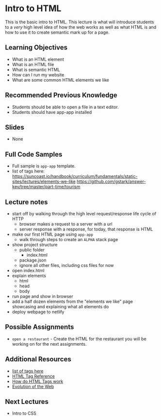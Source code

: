 # Intro to HTML

This is the basic intro to HTML. This lecture is what will introduce students to a _very_ high level idea of how the web works as well as what HTML is and how to use it to create semantic mark up for a page.

## Learning Objectives

- What is an HTML element
- What is an HTML file
- What is semantic HTML
- How can I run my website
- What are some common HTML elements we like

## Recommended Previous Knowledge

- Students should be able to open a file in a text editor.
- Students should have app-app installed

## Slides

- None

## Full Code Samples

- Full sample is `app-app` template.
- list of tags here: https://suncoast.io/handbook/curriculum/fundamentals/static-sites/lectures/elements-we-like
  https://github.com/gstark/answer-key/tree/master/part-time/tourism

## Lecture notes

- start off by walking through the high level request/response life cycle of HTTP
  - browser makes a request to a server with a url
  - server response with a response, for today, that response is HTML
- make our first HTML page using `app-app`
  - walk through steps to create an `ALPHA` stack page
- show project structure
  - public folder
    - index.html
  - package.json
  - ignore all other files, including css files for now
- open index.html
- explain elements
  - html
  - head
  - body
- run page and show in browser
- add a half dozen elements from the "elements we like" page showcasing and explaining what all elements do
- deploy webpage to netlify

## Possible Assignments

- `open a restaurant` - Create the HTML for the restaurant you will be working on for the next assignments.

## Additional Resources

- [list of tags here](https://suncoast.io/handbook/curriculum/fundamentals/static-sites/lectures/elements-we-like)
- [HTML Tag Reference](https://developer.mozilla.org/en-US/docs/Web/HTML/Element)
- [How do HTML Tags work](https://developer.mozilla.org/en-US/Learn/HTML/HTML_tags)
- [Evolution of the Web](http://www.evolutionoftheweb.com)

## Next Lectures

- Intro to CSS
